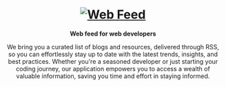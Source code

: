 <div align="center">
  <h1 align="center">
    <a href="https://web-feed.dev"><img src="https://web-feed.dev/img/og.jpeg?1" alt="Web Feed" /></a>
  </h1>
  <strong align="center">
    Web feed for web developers
  </strong>
  <p>
    We bring you a curated list of blogs and resources, delivered through RSS, so you can effortlessly stay up to date with the latest trends, insights, and best practices. Whether you're a seasoned developer or just starting your coding journey, our application empowers you to access a wealth of valuable information, saving you time and effort in staying informed. 
  </p>
</div>
